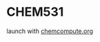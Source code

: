 # CHEM531

launch with [chemcompute.org](https://chemcompute.org/jupyterhub_internal/user/eugen-hruska-emory-edu-d829439/notebooks/CHEM531.git/demo.ipynb)
